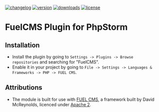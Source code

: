 [![changelog][changelog-badge]][CHANGELOG]
[![version][jetbrains-version-badge]][PLUGIN]
[![downloads][downloads-badge]][PLUGIN]
[![license][license-badge]][LICENSE]

FuelCMS Plugin for PhpStorm
========================

Installation
---------------------
* Install the plugin by going to `Settings -> Plugins -> Browse repositories` and searching for "FuelCMS".
* Enable it in your project by going to `File -> Settings -> Languages & Frameworks -> PHP -> FUEL CMS`.

Attributions
------------
* The module is built for use with [FUEL CMS](https://github.com/daylightstudio/FUEL-CMS), a framework built by David McReynolds, licenced under [Apache 2](http://www.apache.org/licenses/LICENSE-2.0.html).

[CHANGELOG]: ./CHANGELOG.md
[LICENSE]: ./LICENSE
[PLUGIN]: https://plugins.jetbrains.com/plugin/10245
[changelog-badge]: https://img.shields.io/badge/changelog-blue.svg
[jetbrains-version-badge]: https://img.shields.io/jetbrains/plugin/v/10245-fuelcms-plugin.svg
[downloads-badge]: https://img.shields.io/jetbrains/plugin/d/10245-fuelcms-plugin.svg
[license-badge]: https://img.shields.io/badge/license-Apache%202.0-blue.svg
